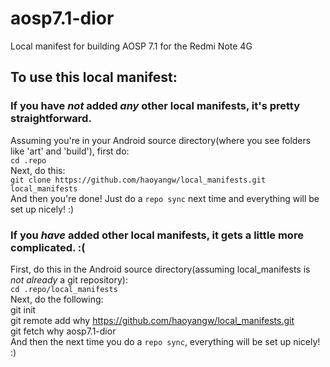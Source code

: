 # aosp7.1-dior
Local manifest for building AOSP 7.1 for the Redmi Note 4G

## To use this local manifest:

### If you have _not_ added _any_ other local manifests, it's pretty straightforward.
Assuming you're in your Android source directory(where you see folders like 'art' and 'build'), first do:  
`cd .repo`  
Next, do this:  
`git clone https://github.com/haoyangw/local_manifests.git local_manifests`  
And then you're done! Just do a `repo sync` next time and everything will be set up nicely! :)  

### If you _have_ added other local manifests, it gets a little more complicated. :(
First, do this in the Android source directory(assuming local_manifests is _not already_ a git repository):  
`cd .repo/local_manifests`  
Next, do the following:  
    git init  
    git remote add why https://github.com/haoyangw/local_manifests.git  
    git fetch why aosp7.1-dior  
And then the next time you do a `repo sync`, everything will be set up nicely! :)
